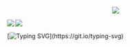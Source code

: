 <p align="center">
  <a href="https://github.com/DenverCoder1/github-readme-streak-stats">
   <img src="https://github-readme-streak-stats.herokuapp.com?user=joinemm&theme=elegant&hide_border=true&date_format=M%20j%5B%2C%20Y%5D&background=0D1117ff">
  </a>
</p>

<!--
<a href="https://github.com/anuraghazra/github-readme-stats">
  <img align="left" src="https://github-readme-stats.vercel.app/api?username=joinemm&count_private=true&theme=github_dark&show_icons=true&#border_radius=10&include_all_commits=true&hide_title=false&line_height=35&hide_rank=true&hide_border=true&custom_title=Statistics" />
</a>
-->

<a href="https://github.com/anuraghazra/github-readme-stats">
  <img align="left" src="https://github-readme-stats.vercel.app/api/top-langs/?username=joinemm&hide_title=true&theme=github_dark&border_radius=10&layout=default&langs_count=5&line_height=28&hide_border=true&hide=Vim script" />
</a>

<a href="https://discord.com/users/133311691852218378">
  <img src="https://lanyard.cnrad.dev/api/133311691852218378?bg=0d1117">
</a>

[![Typing SVG](https://readme-typing-svg.herokuapp.com?color=%2336BCF7&duration=2500&vCenter=true&width=200&lines=Linux+Enthusiast;Backend+Developer;Rust+Evangelist;pls+hire+me...)](https://git.io/typing-svg)

